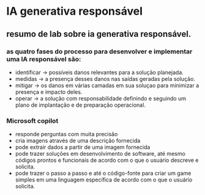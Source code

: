 # IA generativa responsável
## resumo de lab sobre ia generativa responsável.

### as quatro fases do processo para desenvolver e implementar uma IA responsável são:
* identificar -> possíveis danos relevantes para a solução planejada.
* medidas -> a presença desses danos nas saídas geradas pela solução. 
* mitigar -> os danos em várias camadas em sua soluçao para minimizar a presença e impacto deles.
* operar -> a solução com responsabilidade definindo e seguindo um plano de implantação e de preparação operacional.

### Microsoft copilot
* responde perguntas com muita precisão
* cria imagens através de uma descrição fornecida
* pode extrair dados a partir de uma imagem fornecida
* pode trazer soluções em desenvolvimento de software, até mesmo códigos prontos e funcionais de acordo com o que o usuário descreve e solicita.
* pode trazer o passo a passo e até o código-fonte para criar um game simples em uma linguagem específica de acordo com o que o usuário solicita.
